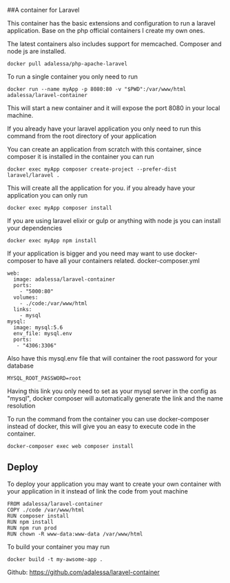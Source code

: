 ##A container for Laravel

This container has the basic extensions and configuration to run a laravel application. Base on the php official containers I create my own ones.

The latest containers also includes support for memcached. Composer and node js are installed.

    docker pull adalessa/php-apache-laravel

To run a single container you only need to run

    docker run --name myApp -p 8080:80 -v "$PWD":/var/www/html adalessa/laravel-container
 


 This will start a new container and it will expose the port 8080 in your local machine.

If you already have your laravel application you only need to run this command from the root directory of your application

You can create an application from scratch with this container, since composer it is installed in the container you can run

    docker exec myApp composer create-project --prefer-dist laravel/laravel .

 This will create all the application for you.
 if you already have your application you can only run 

    docker exec myApp composer install
 If you are using laravel elixir or gulp or anything with node js you can install your dependencies

    docker exec myApp npm install
 
 If your application is bigger and you need may want to use docker-composer to have all your containers related.
 docker-composer.yml 

    web:
      image: adalessa/laravel-container
      ports:
        - "5000:80"
      volumes:
        - ./code:/var/www/html
      links:
        - mysql
    mysql:
      image: mysql:5.6
      env_file: mysql.env
      ports:
       - "4306:3306"
Also have this mysql.env file that will container the root password for your database

    MYSQL_ROOT_PASSWORD=root


Having this link you only need to set as your mysql server in the config as "mysql", docker composer will automatically generate the link and the name resolution

To run the command from the container you can use docker-composer instead of docker, this will give you an easy to execute code in the container. 

    docker-composer exec web composer install

## Deploy 
To deploy your application you may want to create your own container with your application in it instead of link the code from yout machine

    FROM adalessa/laravel-container
    COPY ./code /var/www/html
    RUN composer install
    RUN npm install
    RUN npm run prod
    RUN chown -R www-data:www-data /var/www/html

To build your container you may run

    docker build -t my-awsome-app .




Github: https://github.com/adalessa/laravel-container

